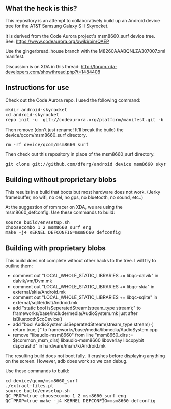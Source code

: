 What the heck is this?
----------------------
This repository is an attempt to collaboratively build up an Android device tree for the AT&T Samsung Galaxy S II Skyrocket.

It is derived from the Code Aurora project's msm8660_surf device tree.  See: https://www.codeaurora.org/xwiki/bin/QAEP

Use the gingerbread_house branch with the M8260AAABQNLZA307007.xml manifest.

Discussion is on XDA in this thread: http://forum.xda-developers.com/showthread.php?t=1484408

Instructions for use
--------------------
Check out the Code Aurora repo.  I used the following command:
<pre>
mkdir android-skyrocket
cd android-skyrocket
repo init -u  git://codeaurora.org/platform/manifest.git -b gingerbread_house -m M8260AAABQNLZA307007.xml --repo-url=git://codeaurora.org/tools/repo.git
</pre>

Then remove (don't just rename! It'll break the build) the device/qcom/msm8660_surf directory.
<pre>
rm -rf device/qcom/msm8660_surf
</pre>

Then check out this repository in place of the msm8660_surf directory.
<pre>
git clone git://github.com/dferg/android_device_msm8660_skyrocket.git device/qcom/msm8660_surf
</pre>


Building without proprietary blobs
----------------------------------
This results in a build that boots but most hardware does not work.  (Jerky
framebuffer, no wifi, no cel, no gps, no bluetooth, no sound, etc..)

At the suggestion of romracer on XDA, we are using the msm8660_defconfig.  Use these commands to build:
<pre>
source build/envsetup.sh
choosecombo 1 2 msm8660_surf eng
make -j4 KERNEL_DEFCONFIG=msm8660_defconfig
</pre>

Building with proprietary blobs
-------------------------------
This build does not complete without other hacks to the tree.  I will try to outline them:

* comment out "LOCAL_WHOLE_STATIC_LIBRARIES += libqc-dalvik" in dalvik/vm/Dvm.mk
* comment out "LOCAL_WHOLE_STATIC_LIBRARIES += libqc-skia" in external/skia/Android.mk
* comment out "LOCAL_WHOLE_STATIC_LIBRARIES += libqc-sqlite" in external/sqlite/dist/Android.mk
* add "static bool isSeperatedStream(stream_type stream);" to frameworks/base/include/media/AudioSystem.mk just after isBluetoothScoDevice()
* add "bool AudioSystem::isSeperatedStream(stream_type stream) { return true; }" to frameworks/base/media/libmedia/AudioSystem.cpp
* remove "libaudio-msm8660" from line "msm8660_dirs := $(common_msm_dirs) libaudio-msm8660 liboverlay libcopybit dspcrashd" in hardware/msm7k/Android.mk

The resulting build does not boot fully.  It crashes before displaying anything on the screen.
However, adb does work so we can debug.

Use these commands to build:
<pre>
cd device/qcom/msm8660_surf
./extract-files.pl
source build/envsetup.sh
QC_PROP=true choosecombo 1 2 msm8660_surf eng
QC_PROP=true make -j4 KERNEL_DEFCONFIG=msm8660_defconfig
</pre>


